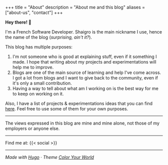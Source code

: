+++
title = "About"
description = "About me and this blog"
aliases = ["about-us", "contact"]
+++

**Hey there! :wave:**

I'm a French Software Developer. Shaigro is the main nickname I use, hence the name of the blog (*surprising, ain't it?*).

This blog has multiple purposes:
1. I'm not someone who is good at explaining stuff, even if it something I made. I hope that writing about my projects and experimentations will help me to improve.
2. Blogs are one of the main source of learning and help I've come across. I got a lot from blogs and I want to give back to the community, even if it's only a small contribution.
3. Having a way to tell about what am I working on is the best way for me to keep on working on it.

Also, I have a list of projects & experimentations ideas that you can find [here](https://hackmd.io/@tYTq4U8GTF2YypVkdVWotA/prog-ideas). Feel free to use some of them for your own purposes.

---

The views expressed in this blog are mine and mine alone, not those of my employers or anyone else.

---

Find me at:
{{< social >}}

---

*Made with [Hugo](https://gohugo.io) · Theme [Color Your World](https://gitlab.com/rmaguiar/hugo-theme-color-your-world)*